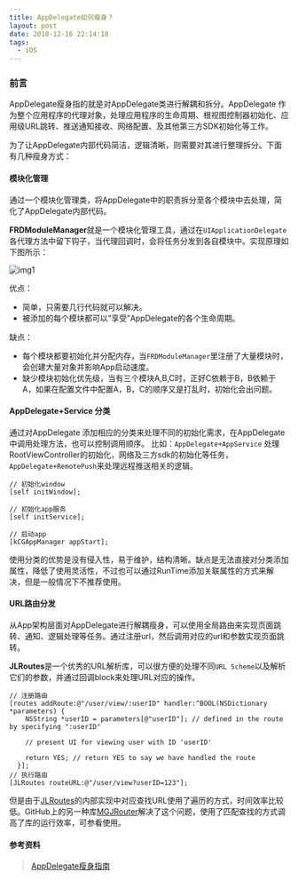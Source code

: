 ```yaml
---
title: AppDelegate如何瘦身？
layout: post
date: 2018-12-16 22:14:18
tags:
  - iOS
---
```


### 前言

AppDelegate瘦身指的就是对AppDelegate类进行解耦和拆分。AppDelegate 作为整个应用程序的代理对象，处理应用程序的生命周期、根视图控制器初始化、应用级URL跳转、推送通知接收、网络配置、及其他第三方SDK初始化等工作。

为了让AppDelegate内部代码简洁，逻辑清晰，则需要对其进行整理拆分。下面有几种瘦身方式：

#### 模块化管理

通过一个模块化管理类，将AppDelegate中的职责拆分至各个模块中去处理，简化了AppDelegate内部代码。

**FRDModuleManager**就是一个模块化管理工具，通过在`UIApplicationDelegate`各代理方法中留下钩子，当代理回调时，会将任务分发到各自模块中。实现原理如下图所示：

![img1](http://images.kyson.cn/delegate/appdelegate_04.jpg)

优点：

- 简单，只需要几行代码就可以解决。
- 被添加的每个模块都可以“享受”AppDelegate的各个生命周期。

缺点：

- 每个模块都要初始化并分配内存，当`FRDModuleManager`里注册了大量模块时，会创建大量对象并影响App启动速度。
- 缺少模块初始化优先级，当有三个模块A,B,C时，正好C依赖于B，B依赖于A，如果在配置文件中配置A，B，C的顺序又是打乱时，初始化会出问题。

#### AppDelegate+Service 分类

通过对AppDelegate 添加相应的分类来处理不同的初始化需求，在AppDelegate中调用处理方法，也可以控制调用顺序。 比如：`AppDelegate+AppService` 处理RootViewController的初始化，网络及三方sdk的初始化等任务，`AppDelegate+RemotePush`来处理远程推送相关的逻辑。

```objc
// 初始化window
[self initWindow];

// 初始化app服务
[self initService];

// 启动app
[kCGAppManager appStart];
```

使用分类的优势是没有侵入性，易于维护，结构清晰。缺点是无法直接对分类添加属性，降低了使用灵活性，不过也可以通过RunTime添加关联属性的方式来解决，但是一般情况下不推荐使用。

#### URL路由分发

从App架构层面对AppDelegate进行解耦瘦身，可以使用全局路由来实现页面跳转、通知、逻辑处理等任务。通过注册url，然后调用对应的url和参数实现页面跳转。

**JLRoutes**是一个优秀的URL解析库，可以很方便的处理不同`URL Scheme`以及解析它们的参数，并通过回调block来处理URL对应的操作。

```objc
// 注册路由
[routes addRoute:@"/user/view/:userID" handler:^BOOL(NSDictionary *parameters) {
    NSString *userID = parameters[@"userID"]; // defined in the route by specifying ":userID"

    // present UI for viewing user with ID 'userID'

    return YES; // return YES to say we have handled the route
  }];
// 执行路由
[JLRoutes routeURL:@"/user/view?userID=123"];
```

但是由于[JLRoutes](https://github.com/joeldev/JLRoutes)的内部实现中对应查找URL使用了遍历的方式，时间效率比较低。GitHub上的另一种库[MGJRouter](https://github.com/meili/MGJRouter)解决了这个问题，使用了匹配查找的方式调高了库的运行效率，可参看使用。

#### 参考资料

> [AppDelegate瘦身指南](https://kyson.cn/index.php/archives/105/)